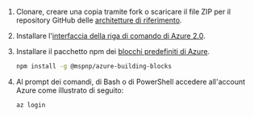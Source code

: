 1. Clonare, creare una copia tramite fork o scaricare il file ZIP per il repository GitHub delle [architetture di riferimento](https://github.com/mspnp/reference-architectures).

2. Installare l'[interfaccia della riga di comando di Azure 2.0](/cli/azure/install-azure-cli?view=azure-cli-latest).

3. Installare il pacchetto npm dei [blocchi predefiniti di Azure](https://github.com/mspnp/template-building-blocks/wiki/Install-Azure-Building-Blocks).

   ```bash
   npm install -g @mspnp/azure-building-blocks
   ```

4. Al prompt dei comandi, di Bash o di PowerShell accedere all'account Azure come illustrato di seguito:

   ```bash
   az login
   ```
